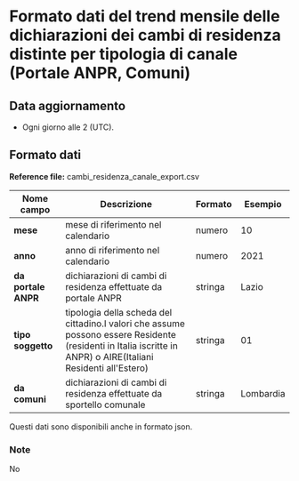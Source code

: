 # Formato dati del trend mensile delle dichiarazioni dei cambi di residenza distinte per tipologia di canale (Portale ANPR, Comuni)

## Data aggiornamento
- Ogni giorno alle 2 (UTC). 

## Formato dati

**Reference file:** cambi_residenza_canale_export.csv<br>

| Nome campo                  | Descrizione                       | Formato                       | Esempio             |
|-----------------------------|-----------------------------------|-------------------------------|---------------------|
| **mese**       | mese di riferimento nel calendario              | numero                   | 10       |
| **anno**  | anno di riferimento nel calendario  |   numero     |        2021         |
| **da portale ANPR**      |  dichiarazioni di cambi di residenza effettuate da portale ANPR |   stringa | Lazio  |
| **tipo soggetto**      | tipologia della scheda del cittadino.I valori che assume possono essere Residente (residenti in Italia iscritte in ANPR) o AIRE(Italiani Residenti all'Estero) |   stringa | 01  |
| **da comuni**      | dichiarazioni di cambi di residenza effettuate da sportello comunale| stringa             | Lombardia   |

Questi dati sono disponibili anche in formato json.

### Note
No